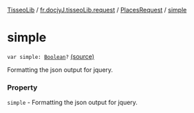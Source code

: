 [TisseoLib](../../index.md) / [fr.docjyJ.tisseoLib.request](../index.md) / [PlacesRequest](index.md) / [simple](./simple.md)

# simple

`var simple: `[`Boolean`](https://kotlinlang.org/api/latest/jvm/stdlib/kotlin/-boolean/index.html)`?` [(source)](https://github.com/docjyJ/TisseoLib/tree/master/src/main/kotlin/fr/docjyJ/tisseoLib/request/PlacesRequest.kt#L49)

Formatting the json output for jquery.

### Property

`simple` - Formatting the json output for jquery.